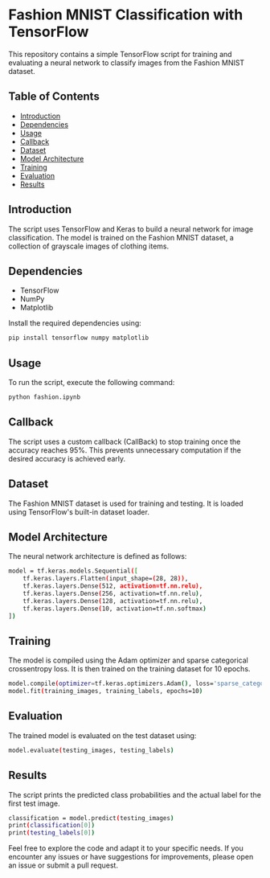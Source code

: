 # Fashion MNIST Classification with TensorFlow

This repository contains a simple TensorFlow script for training and evaluating a neural network to classify images from the Fashion MNIST dataset.

## Table of Contents

- [Introduction](#introduction)
- [Dependencies](#dependencies)
- [Usage](#usage)
- [Callback](#callback)
- [Dataset](#dataset)
- [Model Architecture](#model-architecture)
- [Training](#training)
- [Evaluation](#evaluation)
- [Results](#results)

## Introduction

The script uses TensorFlow and Keras to build a neural network for image classification. The model is trained on the Fashion MNIST dataset, a collection of grayscale images of clothing items.

## Dependencies

- TensorFlow
- NumPy
- Matplotlib

Install the required dependencies using:

```bash
pip install tensorflow numpy matplotlib
```

## Usage

To run the script, execute the following command:
```bash
python fashion.ipynb
```

## Callback
The script uses a custom callback (CallBack) to stop training once the accuracy reaches 95%. This prevents unnecessary computation if the desired accuracy is achieved early.

## Dataset
The Fashion MNIST dataset is used for training and testing. It is loaded using TensorFlow's built-in dataset loader.


## Model Architecture
The neural network architecture is defined as follows:
```bash
model = tf.keras.models.Sequential([
    tf.keras.layers.Flatten(input_shape=(28, 28)),
    tf.keras.layers.Dense(512, activation=tf.nn.relu),
    tf.keras.layers.Dense(256, activation=tf.nn.relu),
    tf.keras.layers.Dense(128, activation=tf.nn.relu),
    tf.keras.layers.Dense(10, activation=tf.nn.softmax)
])
```

## Training
The model is compiled using the Adam optimizer and sparse categorical crossentropy loss. It is then trained on the training dataset for 10 epochs.
```bash
model.compile(optimizer=tf.keras.optimizers.Adam(), loss='sparse_categorical_crossentropy', metrics=['accuracy'])
model.fit(training_images, training_labels, epochs=10)
```

## Evaluation
The trained model is evaluated on the test dataset using:
```bash
model.evaluate(testing_images, testing_labels)
```

## Results
The script prints the predicted class probabilities and the actual label for the first test image.
```bash
classification = model.predict(testing_images)
print(classification[0])
print(testing_labels[0])
```

Feel free to explore the code and adapt it to your specific needs. If you encounter any issues or have suggestions for improvements, please open an issue or submit a pull request.